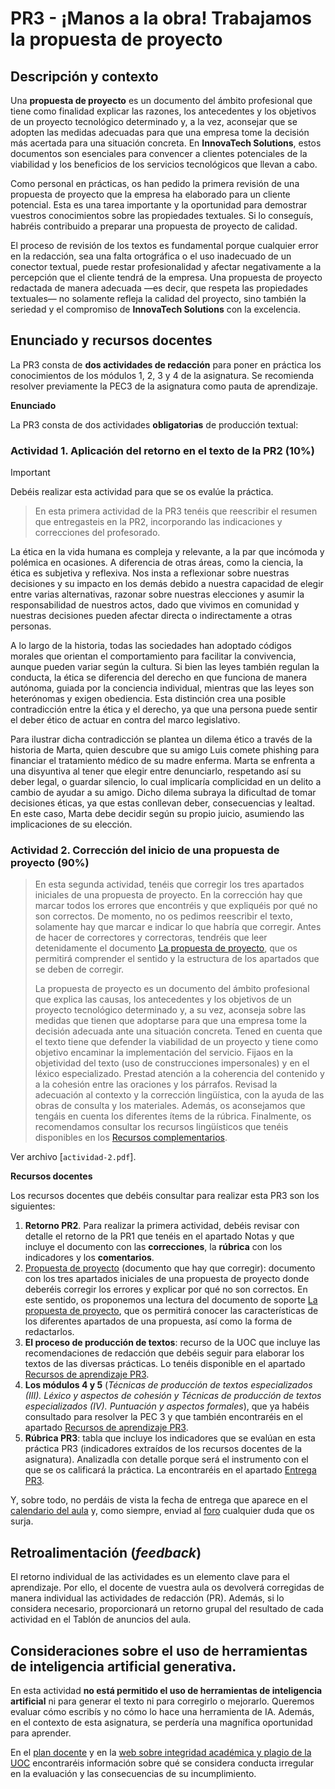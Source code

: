 # PR3 - ¡Manos a la obra! Trabajamos la propuesta de proyecto

## Descripción y contexto

Una **propuesta de proyecto** es un documento del ámbito profesional que tiene como finalidad explicar las razones, los antecedentes y los objetivos de un proyecto tecnológico determinado y, a la vez, aconsejar que se adopten las medidas adecuadas para que una empresa tome la decisión más acertada para una situación concreta. En **InnovaTech Solutions**, estos documentos son esenciales para convencer a clientes potenciales de la viabilidad y los beneficios de los servicios tecnológicos que llevan a cabo.

Como personal en prácticas, os han pedido la primera revisión de una propuesta de proyecto que la empresa ha elaborado para un cliente potencial. Esta es una tarea importante y la oportunidad para demostrar vuestros conocimientos sobre las propiedades textuales. Si lo conseguís, habréis contribuido a preparar una propuesta de proyecto de calidad.

El proceso de revisión de los textos es fundamental porque cualquier error en la redacción, sea una falta ortográfica o el uso inadecuado de un conector textual, puede restar profesionalidad y afectar negativamente a la percepción que el cliente tendrá de la empresa. Una propuesta de proyecto redactada de manera adecuada —es decir, que respeta las propiedades textuales— no solamente refleja la calidad del proyecto, sino también la seriedad y el compromiso de **InnovaTech Solutions** con la excelencia.

## Enunciado y recursos docentes

La PR3 consta de **dos actividades de redacción** para poner en práctica los conocimientos de los módulos 1, 2, 3 y 4 de la asignatura. Se recomienda resolver previamente la PEC3 de la asignatura como pauta de aprendizaje.

**Enunciado**

La PR3 consta de dos actividades **obligatorias** de producción textual:

### Actividad 1. Aplicación del retorno en el texto de la PR2 (10%)

>[!IMPORTANT]
>Debéis realizar esta actividad para que se os evalúe la práctica.

>En esta primera actividad de la PR3 tenéis que reescribir el resumen que entregasteis en la PR2, incorporando las indicaciones y correcciones del profesorado.

La ética en la vida humana es compleja y relevante, a la par que incómoda y polémica en ocasiones. A diferencia de otras áreas, como la ciencia, la ética es subjetiva y reflexiva. Nos insta a reflexionar sobre nuestras decisiones y su impacto en los demás debido a nuestra capacidad de elegir entre varias alternativas, razonar sobre nuestras elecciones y asumir la responsabilidad de nuestros actos, dado que vivimos en comunidad y nuestras decisiones pueden afectar directa o indirectamente a otras personas.

A lo largo de la historia, todas las sociedades han adoptado códigos morales que orientan el comportamiento para facilitar la convivencia, aunque pueden variar según la cultura. Si bien las leyes también regulan la conducta, la ética se diferencia del derecho en que funciona de manera autónoma, guiada por la conciencia individual, mientras que las leyes son heterónomas y exigen obediencia. Esta distinción crea una posible contradicción entre la ética y el derecho, ya que una persona puede sentir el deber ético de actuar en contra del marco legislativo.

Para ilustrar dicha contradicción se plantea un dilema ético a través de la historia de Marta, quien descubre que su amigo Luis comete phishing para financiar el tratamiento médico de su madre enferma. Marta se enfrenta a una disyuntiva al tener que elegir entre denunciarlo, respetando así su deber legal, o guardar silencio, lo cual implicaría complicidad en un delito a cambio de ayudar a su amigo. Dicho dilema subraya la dificultad de tomar decisiones éticas, ya que estas conllevan deber, consecuencias y lealtad. En este caso, Marta debe decidir según su propio juicio, asumiendo las implicaciones de su elección.

### Actividad 2. Corrección del inicio de una propuesta de proyecto (90%)

>En esta segunda actividad, tenéis que corregir los tres apartados iniciales de una propuesta de proyecto. En la corrección hay que marcar todos los errores que encontréis y que expliquéis por qué no son correctos. De momento, no os pedimos reescribir el texto, solamente hay que marcar e indicar lo que habría que corregir. Antes de hacer de correctores y correctoras, tendréis que leer detenidamente el documento [La propuesta de proyecto](https://multimedia.recursos.uoc.edu/proposta-de-projecte/es/), que os permitirá comprender el sentido y la estructura de los apartados que se deben de corregir.
>
>La propuesta de proyecto es un documento del ámbito profesional que explica las causas, los antecedentes y los objetivos de un proyecto tecnológico determinado y, a su vez, aconseja sobre las medidas que tienen que adoptarse para que una empresa tome la decisión adecuada ante una situación concreta. Tened en cuenta que el texto tiene que defender la viabilidad de un proyecto y tiene como objetivo encaminar la implementación del servicio. Fijaos en la objetividad del texto (uso de construcciones impersonales) y en el léxico especializado. Prestad atención a la coherencia del contenido y a la cohesión entre las oraciones y los párrafos. Revisad la adecuación al contexto y la corrección lingüística, con la ayuda de las obras de consulta y los materiales. Además, os aconsejamos que tengáis en cuenta los diferentes ítems de la rúbrica. Finalmente, os recomendamos consultar los recursos lingüísticos que tenéis disponibles en los [Recursos complementarios](https://aula.uoc.edu/courses/46292/pages/recursos-complementarios).

Ver archivo [`actividad-2.pdf`].

**Recursos docentes**

Los recursos docentes que debéis consultar para realizar esta PR3 son los siguientes:

1. **Retorno PR2**. Para realizar la primera actividad, debéis revisar con detalle el retorno de la PR1 que tenéis en el apartado Notas y que incluye el documento con las **correcciones**, la **rúbrica** con los indicadores y los **comentarios**.
2. [Propuesta de proyecto](https://drive.google.com/file/d/1lAuZGxNv6Lvh5bmvGn-wjLy2aSMMZ5Fr/view?usp=sharing) (documento que hay que corregir): documento con los tres apartados iniciales de una propuesta de proyecto donde deberéis corregir los errores y explicar por qué no son correctos. En este sentido, os proponemos una lectura del documento de soporte [La propuesta de proyecto](https://multimedia.recursos.uoc.edu/proposta-de-projecte/es/), que os permitirá conocer las características de los diferentes apartados de una propuesta, así como la forma de redactarlos.
3. **El proceso de producción de textos**: recurso de la UOC que incluye las recomendaciones de redacción que debéis seguir para elaborar los textos de las diversas prácticas. Lo tenéis disponible en el apartado [Recursos de aprendizaje PR3](https://aula.uoc.edu/courses/46292/pages/recursos-de-aprendizaje-pr3).
4. **Los módulos 4 y 5** (_Técnicas de producción de textos especializados (III). Léxico y aspectos de cohesión y Técnicas de producción de textos especializados (IV). Puntuación y aspectos formales_), que ya habéis consultado para resolver la PEC 3 y que también encontraréis en el apartado [Recursos de aprendizaje PR3](https://aula.uoc.edu/courses/46292/pages/recursos-de-aprendizaje-pr3).
5. **Rúbrica PR3**: tabla que incluye los indicadores que se evalúan en esta práctica PR3 (indicadores extraídos de los recursos docentes de la asignatura). Analizadla con detalle porque será el instrumento con el que se os calificará la práctica. La encontraréis en el apartado [Entrega PR3](https://aula.uoc.edu/courses/46292/assignments/480485).

Y, sobre todo, no perdáis de vista la fecha de entrega que aparece en el [calendario del aula](https://aula.uoc.edu/courses/46292/pages/calendario) y, como siempre, enviad al [foro](https://aula.uoc.edu/courses/46292/discussion_topics/732589) cualquier duda que os surja.

## Retroalimentación (_feedback_)

El retorno individual de las actividades es un elemento clave para el aprendizaje. Por ello,  el docente de vuestra aula os devolverá corregidas de manera individual las actividades de redacción (PR). Además, si lo considera necesario, proporcionará un retorno grupal del resultado de cada actividad en el Tablón de anuncios del aula.

## Consideraciones sobre el uso de herramientas de inteligencia artificial generativa.

En esta actividad **no está permitido el uso de herramientas de inteligencia artificial** ni para generar el texto ni para corregirlo o mejorarlo. Queremos evaluar cómo escribís y no cómo lo hace una herramienta de IA. Además, en el contexto de esta asignatura, se perdería una magnífica oportunidad para aprender.

En el [plan docente](https://aula.uoc.edu/courses/46292/external_tools/8881) y en la [web sobre integridad académica y plagio de la UOC](https://campus.uoc.edu/estudiant/microsites/plagi/es/index.html) encontraréis información sobre qué se considera conducta irregular en la evaluación y las consecuencias de su incumplimiento.
